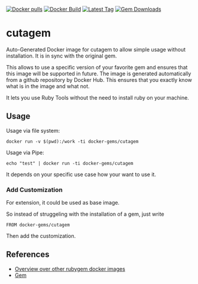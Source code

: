 [![Docker pulls](https://img.shields.io/docker/pulls/rubygem/cutagem.svg)](https://hub.docker.com/r/rubygem/cutagem/)
[![Docker Build](https://img.shields.io/docker/automated/rubygem/cutagem.svg)](https://hub.docker.com/r/rubygem/cutagem/)
[![Latest Tag](https://img.shields.io/github/tag/docker-rubygem/cutagem.svg)](https://hub.docker.com/r/rubygem/cutagem/)
[![Gem Downloads](https://img.shields.io/gem/dt/cutagem.svg)](https://rubygems.org/gems/cutagem/)
# cutagem

Auto-Generated Docker image for cutagem to allow simple usage without installation.
It is in sync with the original gem.

This allows to use a specific version of your favorite gem and ensures that this image will be supported in future.
The image is generated automatically from a github repository by Docker Hub.
This ensures that you exactly know what is in the image and what not.

It lets you use Ruby Tools without the need to install ruby on your machine.

## Usage

Usage via file system:

`docker run -v $(pwd):/work -ti docker-gems/cutagem`

Usage via Pipe:

`echo "test" | docker run -ti docker-gems/cutagem`

It depends on your specific use case how your want to use it.

### Add Customization

For extension, it could be used as base image.

So instead of struggeling with the installation of a gem, just write

`FROM docker-gems/cutagem`

Then add the customization.

## References

 - [Overview over other rubygem docker images](https://github.com/thinkbot/docker-rubygem)
 - [Gem](https://rubygems.org/gems/cutagem/)
